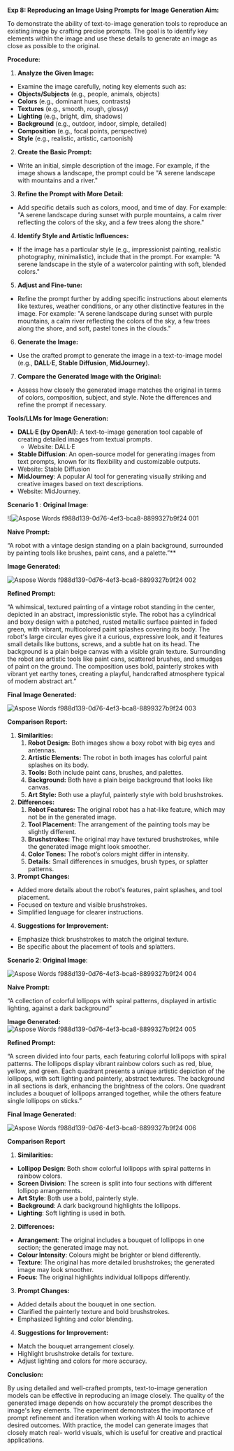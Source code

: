 **Exp 8: Reproducing an Image Using Prompts for Image Generation Aim:** 

To demonstrate the ability of text-to-image generation tools to reproduce an existing image by crafting precise prompts. The goal is to identify key elements within the image and use these details to generate an image as close as possible to the original. 

**Procedure:** 

1. **Analyze the Given Image:** 
- Examine the image carefully, noting key elements such as: 
- **Objects/Subjects** (e.g., people, animals, objects) 
- **Colors** (e.g., dominant hues, contrasts) 
- **Textures** (e.g., smooth, rough, glossy) 
- **Lighting** (e.g., bright, dim, shadows) 
- **Background** (e.g., outdoor, indoor, simple, detailed) 
- **Composition** (e.g., focal points, perspective) 
- **Style** (e.g., realistic, artistic, cartoonish) 
2. **Create the Basic Prompt:** 
- Write an initial, simple description of the image. For example, if the image shows a landscape, the prompt could be "A serene landscape with mountains and a river." 
3. **Refine the Prompt with More Detail:** 
- Add specific details such as colors, mood, and time of day. For example: "A serene landscape during sunset with purple mountains, a calm river reflecting the colors of the sky, and a few trees along the shore." 
4. **Identify Style and Artistic Influences:** 
- If the image has a particular style (e.g., impressionist painting, realistic photography, minimalistic), include that in the prompt. For example: "A serene landscape in the style of a watercolor painting with soft, blended colors." 
5. **Adjust and Fine-tune:** 
- Refine the prompt further by adding specific instructions about elements like textures, weather conditions, or any other distinctive features in the image. For example: "A serene landscape during sunset with purple mountains, a calm river reflecting the colors of the sky, a few trees along the shore, and soft, pastel tones in the clouds." 
6. **Generate the Image:** 
- Use the crafted prompt to generate the image in a text-to-image model (e.g., **DALL·E**, **Stable Diffusion**, **MidJourney**). 
7. **Compare the Generated Image with the Original:** 
- Assess how closely the generated image matches the original in terms of colors, composition, subject, and style. Note the differences and refine the prompt if necessary. 

**Tools/LLMs for Image Generation:** 

- **DALL·E (by OpenAI)**: A text-to-image generation tool capable of creating detailed images from textual prompts. 
  - Website: DALL·E 
- **Stable Diffusion**: An open-source model for generating images from text prompts, known for its flexibility and customizable outputs. 
- Website: Stable Diffusion 
- **MidJourney**: A popular AI tool for generating visually striking and creative images based on text descriptions. 
- Website: MidJourney. 

**Scenario 1** : **Original Image**: 

![![Aspose Words f988d139-0d76-4ef3-bca8-8899327b9f24 001](https://github.com/user-attachments/assets/7424dda2-b69d-423c-9bf6-7f7c6f82899d)


**Naive Prompt:** 

“A robot with a vintage design standing on a plain background, surrounded by painting tools like brushes, paint cans, and a palette.”** 

**Image Generated:** 

![Aspose Words f988d139-0d76-4ef3-bca8-8899327b9f24 002](https://github.com/user-attachments/assets/783671db-2a47-40ae-8c7a-ee242df76e35)


**Refined Prompt:** 

“A whimsical, textured painting of a vintage robot standing in the center, depicted in an abstract, impressionistic style. The robot has a cylindrical and boxy design with a patched, rusted metallic surface painted in faded green, with vibrant, multicolored paint splashes covering its body. The robot's large circular eyes give it a curious, expressive look, and it features small details like buttons, screws, and a subtle hat on its head. The background is a plain beige canvas with a visible grain texture. Surrounding the robot are artistic tools like paint cans, scattered brushes, and smudges of paint on the ground. The composition uses bold, painterly strokes with vibrant yet earthy tones, creating a playful, handcrafted atmosphere typical of modern abstract art.” 

**Final Image Generated:** 

![Aspose Words f988d139-0d76-4ef3-bca8-8899327b9f24 003](https://github.com/user-attachments/assets/08c22a5a-4488-4246-9cb0-441786f1bbd9)


**Comparison Report:** 

1. **Similarities:** 
   1. **Robot Design:** Both images show a boxy robot with big eyes and antennas. 
   1. **Artistic Elements:** The robot in both images has colorful paint splashes on its body. 
   1. **Tools:** Both include paint cans, brushes, and palettes. 
   1. **Background:** Both have a plain beige background that looks like canvas. 
   1. **Art Style:** Both use a playful, painterly style with bold brushstrokes. 
1. **Differences:** 
   1. **Robot Features:** The original robot has a hat-like feature, which may not be in the generated image. 
   1. **Tool Placement:** The arrangement of the painting tools may be slightly different. 
   1. **Brushstrokes:** The original may have textured brushstrokes, while the generated image might look smoother. 
   1. **Color Tones:** The robot’s colors might differ in intensity. 
   1. **Details:** Small differences in smudges, brush types, or splatter patterns. 
1. **Prompt Changes:** 
- Added more details about the robot's features, paint splashes, and tool placement. 
- Focused on texture and visible brushstrokes. 
- Simplified language for clearer instructions. 
4. **Suggestions for Improvement:** 
- Emphasize thick brushstrokes to match the original texture. 
- Be specific about the placement of tools and splatters. 

**Scenario 2**: **Original Image**: 

![Aspose Words f988d139-0d76-4ef3-bca8-8899327b9f24 004](https://github.com/user-attachments/assets/e345255a-f38d-482b-831f-4c736c1d53eb)


**Naive Prompt:** 

“A collection of colorful lollipops with spiral patterns, displayed in artistic lighting, against a dark background” 

**Image Generated:** 
![Aspose Words f988d139-0d76-4ef3-bca8-8899327b9f24 005](https://github.com/user-attachments/assets/00c98f87-af75-4fec-8dcd-ce0b4d86c0ef)


**Refined Prompt:** 

“A screen divided into four parts, each featuring colorful lollipops with spiral patterns. The lollipops display vibrant rainbow colors such as red, blue, yellow, and green. Each quadrant presents a unique artistic depiction of the lollipops, with soft lighting and painterly, abstract textures. The background in all sections is dark, enhancing the brightness of the colors. One quadrant includes a bouquet of lollipops arranged together, while the others feature single lollipops on sticks.” 

**Final Image Generated:** 

![Aspose Words f988d139-0d76-4ef3-bca8-8899327b9f24 006](https://github.com/user-attachments/assets/1e225d34-c054-4b51-821f-777552a2eebd)


**Comparison Report** 

1. **Similarities:** 
- **Lollipop Design**: Both show colorful lollipops with spiral patterns in rainbow colors. 
- **Screen Division**: The screen is split into four sections with different lollipop arrangements. 
- **Art Style**: Both use a bold, painterly style. 
- **Background**: A dark background highlights the lollipops. 
- **Lighting**: Soft lighting is used in both. 
2. **Differences:** 
- **Arrangement**: The original includes a bouquet of lollipops in one section; the generated image may not. 
- **Colour Intensity**: Colours might be brighter or blend differently. 
- **Texture**: The original has more detailed brushstrokes; the generated image may look smoother. 
- **Focus**: The original highlights individual lollipops differently. 
3. **Prompt Changes:** 
- Added details about the bouquet in one section. 
- Clarified the painterly texture and bold brushstrokes. 
- Emphasized lighting and color blending. 
4. **Suggestions for Improvement:** 
- Match the bouquet arrangement closely. 
- Highlight brushstroke details for texture. 
- Adjust lighting and colors for more accuracy. 

**Conclusion:** 

By using detailed and well-crafted prompts, text-to-image generation models can be effective in reproducing an image closely. The quality of the generated image depends on how accurately the prompt describes the image's key elements. The experiment demonstrates the importance of prompt refinement and iteration when working with AI tools to achieve desired outcomes. With practice, the model can generate images that closely match real- world visuals, which is useful for creative and practical applications. 
